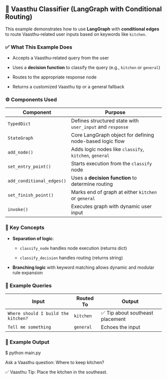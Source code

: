 ## 🏡 Vaasthu Classifier (LangGraph with Conditional Routing)

This example demonstrates how to use **LangGraph** with **conditional edges** to route Vaasthu-related user inputs based on keywords like `kitchen`.

### ✅ What This Example Does

- Accepts a Vaasthu-related query from the user  

- Uses a **decision function** to classify the query (e.g., `kitchen` or `general`)  

- Routes to the appropriate response node  

- Returns a customized Vaasthu tip or a general fallback

### ⚙️ Components Used

| Component                | Purpose                                                     |
|--------------------------|-------------------------------------------------------------|
| `TypedDict`              | Defines structured state with `user_input` and `response`   |
| `StateGraph`             | Core LangGraph object for defining node-based logic flow    |
| `add_node()`             | Adds logic nodes like `classify`, `kitchen`, `general`      |
| `set_entry_point()`      | Starts execution from the `classify` node                   |
| `add_conditional_edges()`| Uses a **decision function** to determine routing           |
| `set_finish_point()`     | Marks end of graph at either `kitchen` or `general`         |
| `invoke()`               | Executes graph with dynamic user input                      |


### 🧠 Key Concepts

- **Separation of logic**:  

  - `classify_node` handles node execution (returns dict)  

  - `classify_decision` handles routing (returns string)

- **Branching logic** with keyword matching allows dynamic and modular rule expansion

### 🧪 Example Queries

| Input                                 | Routed To   | Output                                     |
|--------------------------------------|-------------|---------------------------------------------|
| `Where should I build the kitchen?`  | `kitchen`   | ✅ Tip about southeast placement            |
| `Tell me something`                  | `general`   | Echoes the input                            |

### 🚀 Example Output

$ python main.py

Ask a Vaasthu question: Where to keep kitchen?

✅ Vaasthu Tip: Place the kitchen in the southeast.
